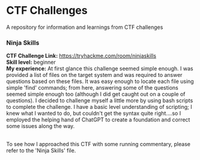 # CTF Challenges
A repository for information and learnings from CTF challenges

### Ninja Skills
<b>CTF Challenge Link:</b> https://tryhackme.com/room/ninjaskills </br>
<b>Skill level:</b> beginner </br>
<b>My experience:</b> At first glance this challenge seemed simple enough. I was provided a list of files on the target system and was required to answer questions based on these files. 
It was easy enough to locate each file using simple 'find' commands; from here, answering some of the questions seemed simple enough too (although I did get caught out on a couple of questions). I decided to challenge myself a little more by using bash scripts to complete the challenge.
I have a basic level understanding of scripting; I knew what I wanted to do, but couldn't get the syntax quite right....so I employed the helping hand of ChatGPT to create a foundation and correct some issues along the way.</br></br>

To see how I approached this CTF with some running commentary, please refer to the 'Ninja Skills' file.

